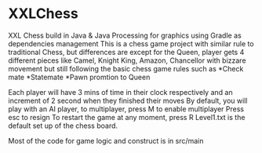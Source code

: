 # XXLChess
XXL Chess build in Java &amp; Java Processing for graphics using Gradle as dependencies management
This is a chess game project with similar rule to traditional Chess, but differences are except for the Queen, 
player gets 4 different pieces like 
Camel, Knight King, Amazon, Chancellor with bizzare movement but still following the basic chess game rules such as
*Check mate
*Statemate
*Pawn promtion to Queen

Each player will have 3 mins of time in their clock respectively and an increment of 2 second when they finished their moves
By default, you will play with an AI player, to multiplayer, press M to enable multiplayer
Press esc to resign
To restart the game at any moment, press R
Level1.txt is the default set up of the chess board.


Most of the code for game logic and construct is in src/main


